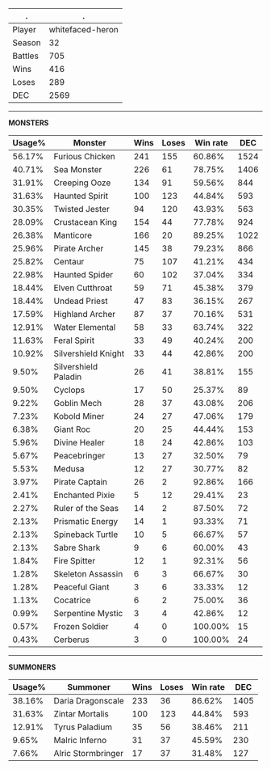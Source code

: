 .|.
|-|-
Player|whitefaced-heron
Season|32
Battles|705
Wins|416
Loses|289
DEC|2569

---
**MONSTERS**

Usage%|Monster|Wins|Loses|Win rate|DEC|
-|-|-|-|-|-|
56.17%|Furious Chicken|241|155|60.86%|1524|
40.71%|Sea Monster|226|61|78.75%|1406|
31.91%|Creeping Ooze|134|91|59.56%|844|
31.63%|Haunted Spirit|100|123|44.84%|593|
30.35%|Twisted Jester|94|120|43.93%|563|
28.09%|Crustacean King|154|44|77.78%|924|
26.38%|Manticore|166|20|89.25%|1022|
25.96%|Pirate Archer|145|38|79.23%|866|
25.82%|Centaur|75|107|41.21%|434|
22.98%|Haunted Spider|60|102|37.04%|334|
18.44%|Elven Cutthroat|59|71|45.38%|379|
18.44%|Undead Priest|47|83|36.15%|267|
17.59%|Highland Archer|87|37|70.16%|531|
12.91%|Water Elemental|58|33|63.74%|322|
11.63%|Feral Spirit|33|49|40.24%|200|
10.92%|Silvershield Knight|33|44|42.86%|200|
9.50%|Silvershield Paladin|26|41|38.81%|155|
9.50%|Cyclops|17|50|25.37%|89|
9.22%|Goblin Mech|28|37|43.08%|206|
7.23%|Kobold Miner|24|27|47.06%|179|
6.38%|Giant Roc|20|25|44.44%|153|
5.96%|Divine Healer|18|24|42.86%|103|
5.67%|Peacebringer|13|27|32.50%|79|
5.53%|Medusa|12|27|30.77%|82|
3.97%|Pirate Captain|26|2|92.86%|166|
2.41%|Enchanted Pixie|5|12|29.41%|23|
2.27%|Ruler of the Seas|14|2|87.50%|72|
2.13%|Prismatic Energy|14|1|93.33%|71|
2.13%|Spineback Turtle|10|5|66.67%|57|
2.13%|Sabre Shark|9|6|60.00%|43|
1.84%|Fire Spitter|12|1|92.31%|56|
1.28%|Skeleton Assassin|6|3|66.67%|30|
1.28%|Peaceful Giant|3|6|33.33%|12|
1.13%|Cocatrice|6|2|75.00%|36|
0.99%|Serpentine Mystic|3|4|42.86%|12|
0.57%|Frozen Soldier|4|0|100.00%|15|
0.43%|Cerberus|3|0|100.00%|24|

---
**SUMMONERS**

Usage%|Summoner|Wins|Loses|Win rate|DEC|
-|-|-|-|-|-|
38.16%|Daria Dragonscale|233|36|86.62%|1405|
31.63%|Zintar Mortalis|100|123|44.84%|593|
12.91%|Tyrus Paladium|35|56|38.46%|211|
9.65%|Malric Inferno|31|37|45.59%|230|
7.66%|Alric Stormbringer|17|37|31.48%|127|
